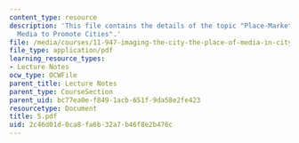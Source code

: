 ```yaml
---
content_type: resource
description: 'This file contains the details of the topic "Place-Marketing: Using
  Media to Promote Cities".'
file: /media/courses/11-947-imaging-the-city-the-place-of-media-in-city-design-and-development-fall-1998/2c46d01d0ca8fa6b32a7b46f8e2b476c_5.pdf
file_type: application/pdf
learning_resource_types:
- Lecture Notes
ocw_type: OCWFile
parent_title: Lecture Notes
parent_type: CourseSection
parent_uid: bc77ea0e-f849-1acb-651f-9da58e2fe423
resourcetype: Document
title: 5.pdf
uid: 2c46d01d-0ca8-fa6b-32a7-b46f8e2b476c
---
```


